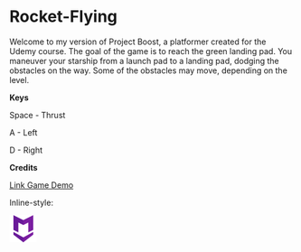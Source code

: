 # Rocket-Flying
Welcome to my version of Project Boost, a platformer created for the Udemy course. The goal of the game is to reach the green landing pad. You maneuver your starship from a launch pad to a landing pad, dodging the obstacles on the way. Some of the obstacles may move, depending on the level.

<b>Keys</b>

Space - Thrust

A - Left

D - Right

<b>Credits</b> 

[Link Game Demo](https://www.google.com)

Inline-style: </br>

![alt text](https://github.com/adam-p/markdown-here/raw/master/src/common/images/icon48.png "Logo Title Text 1")
